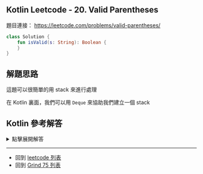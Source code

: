## Kotlin Leetcode - 20. Valid Parentheses

題目連接： <https://leetcode.com/problems/valid-parentheses/>


```kotlin
class Solution {
    fun isValid(s: String): Boolean {
    }
}
```

## 解題思路

這題可以很簡單的用 stack 來進行處理

在 Kotlin 裏面，我們可以用 `Deque` 來協助我們建立一個 stack

## Kotlin 參考解答

<details>
  <summary>點擊展開解答</summary>

```kotlin
class Solution {
    fun isValid(s: String): Boolean {
        var deque = ArrayDeque<Char>()

        for (i in 0..s.length-1) {
            var character = s.get(i)
            println(character)
            if (character == '(' || character == '[' || character == '{')  
            {
                deque.push(character)
                continue; 
            }
            if (deque.isEmpty()) {
                return false; 
            }
            when (character) {
                ')' -> if (deque.getFirst() == '(') {deque.pop()} else { return false }
                ']' -> if (deque.getFirst() == '[') {deque.pop()} else { return false }
                '}' -> if (deque.getFirst() == '{') {deque.pop()} else { return false }
                else -> return false
            }
        }
        if(!deque.isEmpty()){
            return false
        }
        return true
    }
}
```

</details>

------

- 回到 [leetcode 列表](index.md)
- 回到 [Grind 75 列表](grind75.md)
